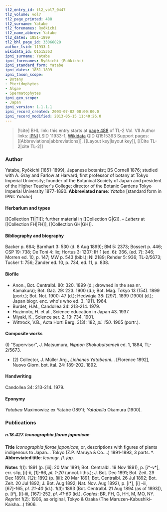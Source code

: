```yaml
---
tl2_entry_id: tl2_vol7_0447
tl2_volume: vol7
tl2_page_printed: 488
tl2_surname: Yatabe
tl2_forenames: Ryôkichi
tl2_name_abbrev: Yatabe
tl2_dates: 1851-1899
tl2_bhl_page_id: 33066828
author_lsid: 11933-1
wikidata_id: Q1515363
ipni_surname: Yatabe
ipni_forenames: Ryôkichi (Ruôkichi)
ipni_standard_form: Yatabe
ipni_dates: 1851-1899
ipni_taxon_scope: 
- Botany
- Pteridophytes
- Algae
- Spermatophytes
ipni_geo_scope: 
- Japan
ipni_version: 1.1.1.1
ipni_record_created: 2003-07-02 00:00:00.0
ipni_record_modified: 2013-05-15 11:40:26.0
---
```


> [!cite] BHL link: this entry starts at [page 488](https://www.biodiversitylibrary.org/page/33066828) of TL-2 Vol. VII
> Author links: [IPNI](https://www.ipni.org/a/11933-1) LSID 11933-1, [Wikidata](https://www.wikidata.org/wiki/Q1515363) QID Q1515363
> Support pages: [[Abbreviations|abbreviations]], [[Layout key|layout key]], [[Cite TL-2|cite TL-2]]

### Author

Yatabe, Ryôkichi (1851-1899), Japanese botanist; BS Cornell 1876; studied with A. Gray and Farlow at Harvard; first professor of botany at Tokyo Imperial University; founder of the Botanical Society of Japan and president of the Higher Teacher's College; director of the Botanic Gardens Tokyo Imperial University 1877-1890. 
**Abbreviated name**: *Yatabe* \[standard form in IPNI: *Yatabe*\]

#### Herbarium and types

[[Collection TI|TI]]; further material in [[Collection G|G]]. – *Letters* at [[Collection FH|FH]], [[Collection GH|GH]].

#### Bibliography and biography

Backer p. 664; Barnhart 3: 530 (d. 8 Aug 1899); BM 5: 2373; Bossert p. 446; CSP 19: 738; De Toni 4: lix; Hortus 3: 1207; IH 1 (ed. 6): 366, (ed. 7): 346; Morren ed. 10, p. 147; MW p. 543 (bibl.); NI 2189; Rehder 5: 936; TL-2/5673; Tucker 1: 756; Zander ed. 10, p. 734, ed. 11, p. 838.

#### Biofile

- Anon., Bot. Centralbl. 80: 320. 1899 (d.; drowned in the sea nr. Kamakura); Bot. Gaz. 29: 223. 1900 (d.); Bot. Mag. Tokyo 13 (154). 1899 (portr.); Bot. Not. 1900: 47 (d.); Hedwigia 38: (297). 1899 (1900) (d.); Japan biogr. enc. who's who ed. 3. 1911. 1964.
- Burdet, H.M., Candollea 34: 213-214. 1979.
- Huzimoto, H. et al., Science education in Japan 43. 1937.
- Miyakí, K., Science ser. 2. 13: 734. 1901.
- Wittrock, V.B., Acta Horti Berg. 3(3): 182, *pl. 150.* 1905 (portr.).

#### Composite works

(I) "Supervisor", J. Matsumura, *Nippon Shokubutsameii* ed. 1, 1884, TL-2/5673.
- (2) Collector, J. Müller Arg., *Lichenes Yatabeani*... \[Florence 1892\], Nuovo Giorn. bot. ital. 24: 189-202. 1892.

#### Handwriting

Candollea 34: 213-214. 1979.

#### Eponymy

*Yatabea* Maximowicz ex Yatabe (1891); *Yatabella* Okamura (1900).

### Publications

##### n.18.427. Iconographia florae japonicae

**Title**
*Iconographia florae japonicae*; or, descriptions with figures of plants indigenous to Japan... Tokyo (Z.P. Maruya & Co....) 1891-1893, 3 parts. †.
**Abbreviated title**: *Iconogr. fl. jap.*

**Notes**
*1*(*1*): 1891 (p. \[iii\]: 20 Mar 1891; Bot. Centralbl. 19 Nov 1891), p. \[i\*-v\*\], err. slip, \[i\]-ii, \[1\]-66, *pl. 1-20* (uncol. liths.); J. Bot. Dec 1891; Bot. Zeit. 29 Dec 1891).
*1*(*2*): 1892 (p. \[iii\]: 20 Mar 1891; Bot. Centralbl. 26 Jul 1892; Bot. Zeit. 20 Jul 1892; J. Bot. Aug 1892; Nat. Nov. Aug 1892), p. \[i\*\], \[i\] -iii, \[67\]-165, *pl. 21-40* (id.).
*1*(*3*): 1893 (Bot. Centralbl. 21 Aug 1894 (as of 1893)), p. \[i\*j, \[i\]-iii, \[167\]-252, *pl. 41-60* (id.).
*Copies*: BR, FH, G, HH, M, MO, NY.
*Reprint 1*(*2*): 1906, as original, Tokyo & Osaka (The Maruzen-Kabushiki-Kaisha...) 1906.

